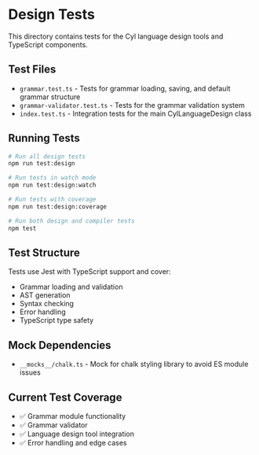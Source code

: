 # Design Tests

This directory contains tests for the Cyl language design tools and TypeScript components.

## Test Files

- `grammar.test.ts` - Tests for grammar loading, saving, and default grammar structure
- `grammar-validator.test.ts` - Tests for the grammar validation system
- `index.test.ts` - Integration tests for the main CylLanguageDesign class

## Running Tests

```bash
# Run all design tests
npm run test:design

# Run tests in watch mode
npm run test:design:watch

# Run tests with coverage
npm run test:design:coverage

# Run both design and compiler tests
npm test
```

## Test Structure

Tests use Jest with TypeScript support and cover:

- Grammar loading and validation
- AST generation
- Syntax checking
- Error handling
- TypeScript type safety

## Mock Dependencies

- `__mocks__/chalk.ts` - Mock for chalk styling library to avoid ES module issues

## Current Test Coverage

- ✅ Grammar module functionality
- ✅ Grammar validator
- ✅ Language design tool integration
- ✅ Error handling and edge cases
